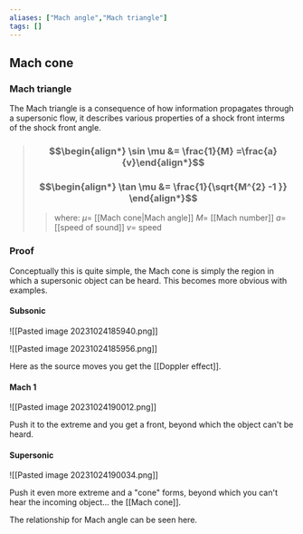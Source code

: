```yaml
---
aliases: ["Mach angle","Mach triangle"]
tags: []
---
```


## Mach cone

### Mach triangle

The Mach triangle is a consequence of how information propagates through a supersonic flow, it describes various properties of a shock front interms of the shock front angle.
 
 
> ### $$\begin{align*} \sin \mu  &=  \frac{1}{M} =\frac{a}{v}\end{align*}$$
> ### $$\begin{align*} \tan \mu  &=  \frac{1}{\sqrt{M^{2} -1 }} \end{align*}$$
>> where:
>> $\mu=$ [[Mach cone|Mach angle]]
>> $M=$ [[Mach number]] 
>> $a=$ [[speed of sound]]
>> $v=$ speed

### Proof

Conceptually this is quite simple, the Mach cone is simply the region in which a supersonic object can be heard. This becomes more obvious with examples.

#### Subsonic

![[Pasted image 20231024185940.png]]

![[Pasted image 20231024185956.png]]

Here as the source moves you get the [[Doppler effect]].

#### Mach 1

![[Pasted image 20231024190012.png]]

Push it to the extreme and you get a front, beyond which the object can't be heard.

#### Supersonic


![[Pasted image 20231024190034.png]]

Push it even more extreme and a "cone" forms, beyond which you can't hear the incoming object... the [[Mach cone]].

The relationship for Mach angle can be seen here.